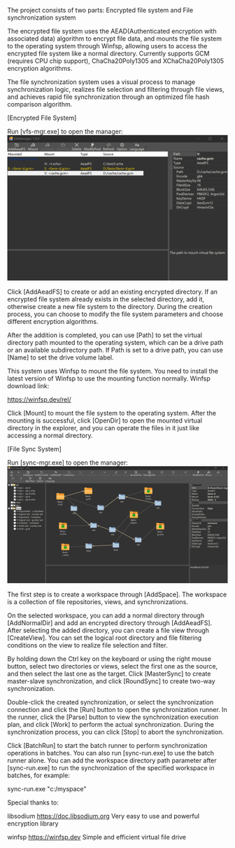 The project consists of two parts: Encrypted file system and File synchronization system

The encrypted file system uses the AEAD(Authenticated encryption with associated data) algorithm to encrypt file data, and mounts the file system to the operating system through Winfsp, allowing users to access the encrypted file system like a normal directory. Currently supports GCM (requires CPU chip support), ChaCha20Poly1305 and XChaCha20Poly1305 encryption algorithms.

The file synchronization system uses a visual process to manage synchronization logic, realizes file selection and filtering through file views, and achieves rapid file synchronization through an optimized file hash comparison algorithm.


[Encrypted File System]

Run [vfs-mgr.exe] to open the manager:
![VfsManager screen shot](https://github.com/bsmith-zhao/syncfs/blob/main/doc/vfs-mgr.png?raw=true)

Click [AddAeadFS] to create or add an existing encrypted directory. If an encrypted file system already exists in the selected directory, add it, otherwise create a new file system to the directory. During the creation process, you can choose to modify the file system parameters and choose different encryption algorithms.

After the addition is completed, you can use [Path] to set the virtual directory path mounted to the operating system, which can be a drive path or an available subdirectory path. If Path is set to a drive path, you can use [Name] to set the drive volume label.

This system uses Winfsp to mount the file system. You need to install the latest version of Winfsp to use the mounting function normally. Winfsp download link:

https://winfsp.dev/rel/

Click [Mount] to mount the file system to the operating system. After the mounting is successful, click [OpenDir] to open the mounted virtual directory in the explorer, and you can operate the files in it just like accessing a normal directory.


[File Sync System]

Run [sync-mgr.exe] to open the manager:
![SyncManager screen shot](https://github.com/bsmith-zhao/syncfs/blob/main/doc/sync-mgr.png?raw=true)

The first step is to create a workspace through [AddSpace]. The workspace is a collection of file repositories, views, and synchronizations.

On the selected workspace, you can add a normal directory through [AddNormalDir] and add an encrypted directory through [AddAeadFS]. After selecting the added directory, you can create a file view through [CreateView]. You can set the logical root directory and file filtering conditions on the view to realize file selection and filter.

By holding down the Ctrl key on the keyboard or using the right mouse button, select two directories or views, select the first one as the source, and then select the last one as the target. Click [MasterSync] to create master-slave synchronization, and click [RoundSync] to create two-way synchronization.

Double-click the created synchronization, or select the synchronization connection and click the [Run] button to open the synchronization runner. In the runner, click the [Parse] button to view the synchronization execution plan, and click [Work] to perform the actual synchronization. During the synchronization process, you can click [Stop] to abort the synchronization.

Click [BatchRun] to start the batch runner to perform synchronization operations in batches. You can also run [sync-run.exe] to use the batch runner alone. You can add the workspace directory path parameter after [sync-run.exe] to run the synchronization of the specified workspace in batches, for example:

sync-run.exe "c:/myspace"


Special thanks to:

libsodium
https://doc.libsodium.org
Very easy to use and powerful encryption library

winfsp
https://winfsp.dev
Simple and efficient virtual file drive